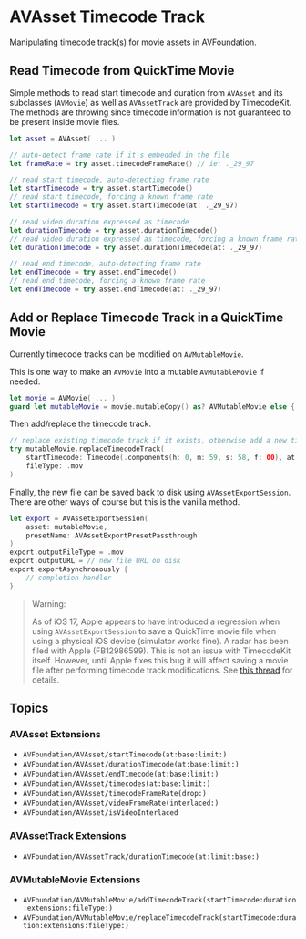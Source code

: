 # AVAsset Timecode Track

Manipulating timecode track(s) for movie assets in AVFoundation.

## Read Timecode from QuickTime Movie

Simple methods to read start timecode and duration from `AVAsset` and its subclasses (`AVMovie`) as well as `AVAssetTrack` are provided by TimecodeKit. The methods are throwing since timecode information is not guaranteed to be present inside movie files.

```swift
let asset = AVAsset( ... )

// auto-detect frame rate if it's embedded in the file
let frameRate = try asset.timecodeFrameRate() // ie: ._29_97

// read start timecode, auto-detecting frame rate
let startTimecode = try asset.startTimecode()
// read start timecode, forcing a known frame rate
let startTimecode = try asset.startTimecode(at: ._29_97)

// read video duration expressed as timecode
let durationTimecode = try asset.durationTimecode()
// read video duration expressed as timecode, forcing a known frame rate
let durationTimecode = try asset.durationTimecode(at: ._29_97)

// read end timecode, auto-detecting frame rate
let endTimecode = try asset.endTimecode()
// read end timecode, forcing a known frame rate
let endTimecode = try asset.endTimecode(at: ._29_97)
```

## Add or Replace Timecode Track in a QuickTime Movie

Currently timecode tracks can be modified on `AVMutableMovie`.

This is one way to make an `AVMovie` into a mutable `AVMutableMovie` if needed.

```swift
let movie = AVMovie( ... )
guard let mutableMovie = movie.mutableCopy() as? AVMutableMovie else { ... }
```

Then add/replace the timecode track.

```swift
// replace existing timecode track if it exists, otherwise add a new timecode track
try mutableMovie.replaceTimecodeTrack(
    startTimecode: Timecode(.components(h: 0, m: 59, s: 58, f: 00), at: ._29_97),
    fileType: .mov
)
```

Finally, the new file can be saved back to disk using `AVAssetExportSession`. There are other ways of course but this is the vanilla method.

```swift
let export = AVAssetExportSession(
    asset: mutableMovie,
    presetName: AVAssetExportPresetPassthrough
)
export.outputFileType = .mov
export.outputURL = // new file URL on disk
export.exportAsynchronously {
    // completion handler
}
```

> Warning:
>
> As of iOS 17, Apple appears to have introduced a regression when using `AVAssetExportSession` to save a QuickTime movie file when using a physical iOS device (simulator works fine). A radar has been filed with Apple (FB12986599). This is not an issue with TimecodeKit itself. However, until Apple fixes this bug it will affect saving a movie file after performing timecode track modifications. See [this thread](https://github.com/orchetect/TimecodeKit/discussions/63) for details.

## Topics

### AVAsset Extensions

- ``AVFoundation/AVAsset/startTimecode(at:base:limit:)``
- ``AVFoundation/AVAsset/durationTimecode(at:base:limit:)``
- ``AVFoundation/AVAsset/endTimecode(at:base:limit:)``
- ``AVFoundation/AVAsset/timecodes(at:base:limit:)``
- ``AVFoundation/AVAsset/timecodeFrameRate(drop:)``
- ``AVFoundation/AVAsset/videoFrameRate(interlaced:)``
- ``AVFoundation/AVAsset/isVideoInterlaced``

### AVAssetTrack Extensions

- ``AVFoundation/AVAssetTrack/durationTimecode(at:limit:base:)``

### AVMutableMovie Extensions

- ``AVFoundation/AVMutableMovie/addTimecodeTrack(startTimecode:duration:extensions:fileType:)``
- ``AVFoundation/AVMutableMovie/replaceTimecodeTrack(startTimecode:duration:extensions:fileType:)``
